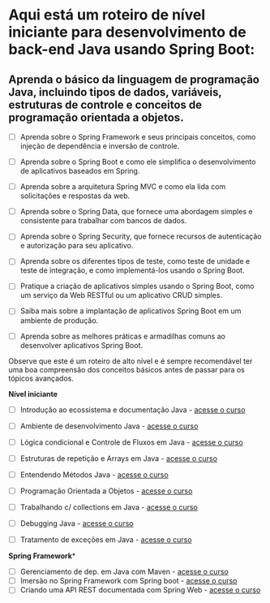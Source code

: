 # Aqui está um roteiro de nível iniciante para desenvolvimento de back-end Java usando Spring Boot:

## Aprenda o básico da linguagem de programação Java, incluindo tipos de dados, variáveis, estruturas de controle e conceitos de programação orientada a objetos.

* [ ] Aprenda sobre o Spring Framework e seus principais conceitos, como injeção de dependência e inversão de controle.

* [ ] Aprenda sobre o Spring Boot e como ele simplifica o desenvolvimento de aplicativos baseados em Spring.

* [ ] Aprenda sobre a arquitetura Spring MVC e como ela lida com solicitações e respostas da web.

* [ ] Aprenda sobre o Spring Data, que fornece uma abordagem simples e consistente para trabalhar com bancos de dados.

* [ ] Aprenda sobre o Spring Security, que fornece recursos de autenticação e autorização para seu aplicativo.

* [ ] Aprenda sobre os diferentes tipos de teste, como teste de unidade e teste de integração, e como implementá-los usando o Spring Boot.

* [ ] Pratique a criação de aplicativos simples usando o Spring Boot, como um serviço da Web RESTful ou um aplicativo CRUD simples.

* [ ] Saiba mais sobre a implantação de aplicativos Spring Boot em um ambiente de produção.

* [ ] Aprenda sobre as melhores práticas e armadilhas comuns ao desenvolver aplicativos Spring Boot.

Observe que este é um roteiro de alto nível e é sempre recomendável ter uma boa compreensão dos conceitos básicos antes de passar para os tópicos avançados.

**Nível iniciante**
 
- [ ] Introdução ao ecossistema e documentação Java - [acesse o curso](https://web.dio.me/course/introducao-ao-ecossistema-e-documentacao-java/learning/54e1ad91-8842-4065-bc89-37329f54f0cd)
- [ ] Ambiente de desenvolvimento Java - [acesse o curso](https://web.dio.me/course/configurando-ambiente-de-desenvolvimento-java-no-linux/learning/0668bbda-e32e-44bc-9100-d9dd781bdf8f)
- [ ] Lógica condicional e Controle de Fluxos em Java - [acesse o curso](https://web.dio.me/course/logica-condicional-e-controle-de-fluxos-em-java/learning/b5616a08-8f2f-4da0-bf9c-0fe384be2b42)
- [ ] Estruturas de repetição e Arrays em Java - [acesse o curso](https://web.dio.me/course/estruturas-de-repeticao-e-arrays-em-java/learning/febaaad5-ea57-4389-a960-2907fa40041c)
- [ ] Entendendo Métodos Java - [acesse o curso](https://web.dio.me/course/entendendo-metodos-java/learning/1d32857c-8137-4b87-8a1c-474300f71648)
- [ ] Programação Orientada a Objetos - [acesse o curso](https://web.dio.me/course/programacao-orientada-a-objetos/learning/ff0c41a5-8adc-496c-8ff7-7ae1f83ffa49)
- [ ] Trabalhando c/ collections em Java - [acesse o curso](https://web.dio.me/course/trabalhando-com-collections-java/learning/a34f3db6-de2b-44fa-a059-6ae7785695cc)
- [ ] Debugging Java - [acesse o curso](https://web.dio.me/course/debugging-java/learning/97fc1d8d-4f01-4856-a1a2-85c6117ccc75)
- [ ] Tratamento de exceções em Java - [acesse o curso](https://web.dio.me/course/tratamento-de-excecoes-em-java/learning/8ab022fe-7c0e-41bc-95de-daedca653d7c)


**Spring Framework***
	
- [ ] Gerenciamento de dep. em Java com Maven - [acesse o curso](https://web.dio.me/course/gerenciamento-de-dependencias-e-build-em-java-com-maven/learning/e6b60b98-7795-44cd-b477-e13f9d350249)
- [ ] Imersão no Spring Framework com Spring boot - [acesse o curso](https://web.dio.me/course/imersao-no-spring-framework-com-spring-boot/learning/76dae2f8-07b8-4801-b66a-cdc38209ab87)
- [ ] Criando uma API REST documentada com Spring Web - [acesse o curso](https://web.dio.me/course/domine-o-estilo-arquitetural-rest-com-o-spring-web/learning/2b52b79d-f958-4896-b858-e4e58ac76c06)	
